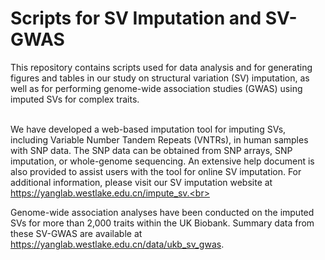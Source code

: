 # Scripts for SV Imputation and SV-GWAS

This repository contains scripts used for data analysis and for generating figures and tables in our study on structural variation (SV) imputation, as well as for performing genome-wide association studies (GWAS) using imputed SVs for complex traits.<br><br>
 
We have developed a web-based imputation tool for imputing SVs, including Variable Number Tandem Repeats (VNTRs), in human samples with SNP data. The SNP data can be obtained from SNP arrays, SNP imputation, or whole-genome sequencing. An extensive help document is also provided to assist users with the tool for online SV imputation. For additional information, please visit our SV imputation website at https://yanglab.westlake.edu.cn/impute_sv.<br><br>
 
Genome-wide association analyses have been conducted on the imputed SVs for more than 2,000 traits within the UK Biobank. Summary data from these SV-GWAS are available at https://yanglab.westlake.edu.cn/data/ukb_sv_gwas.
